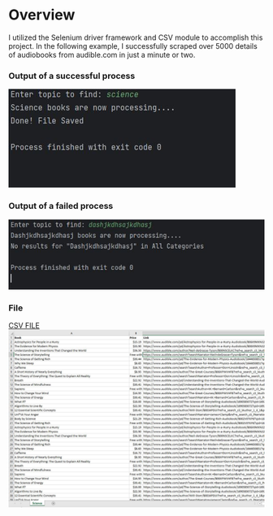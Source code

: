 <h1>Overview</h1>

<h>I utilized the Selenium driver framework and CSV module  to accomplish this project. In the following example, I successfully scraped over 5000 details of audiobooks from audible.com in just a minute or two. </h4>

<h3>Output of a successful process</h3>
<img src="img/1.JPG">
<h3>Output of a failed process</h3>
<img src="img/2.JPG">
<h3>File</h3>
<a href="https://github.com/remarkeyable/100-Days-of-Code-The-Complete-Python-Pro-Bootcamp/blob/main/Day%2092/Science.csv"> CSV FILE </a>
<img src="img/output.JPG">

